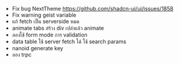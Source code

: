 - Fix bug NextTheme https://github.com/shadcn-ui/ui/issues/1858
- Fix warning geist variable
- แก้ fetch เป็น serverside หมด
- animate tabs สร้าง div เปล่าแล้ว animate
- ลองใช้ form mode การ validation
- data table ใช้ server fetch ได้ ใช้ search params
- nanoid generate key
- ลอง trpc
